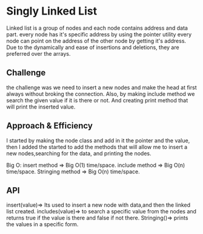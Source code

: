 # Singly Linked List
<!-- Short summary or background information -->
Linked list is a group of nodes and each node contains address and data part. every node has it's specific address by using the pointer utility every node can point on the address of the other node by getting it's address. Due to the dynamically and ease of insertions and deletions, they are preferred over the arrays.


## Challenge
<!-- Description of the challenge -->
the challenge was we need to insert a new nodes and make the head at first always without broking the connection. Also, by making include method we search the given value if it is there or not. And creating print method that will print the inserted value. 

## Approach & Efficiency
<!-- What approach did you take? Why? What is the Big O space/time for this approach? -->
I started by making the node class and add in it the pointer and the value, then I added the started to add the methods that will allow me to insert a new nodes,searching for the data, and printing the nodes.

Big O:
insert method => Big O(1) time/space.
include method => Big O(n) time/space.
Stringing method => Big O(n) time/space.

## API
<!-- Description of each method publicly available to your Linked List -->
insert(value)=> Its used to insert a new node with data,and then the linked list created.
includes(value)=> to search a specific value from the nodes and returns true if the value is there and false if not there.
Stringing()=> prints the values in a specific form.